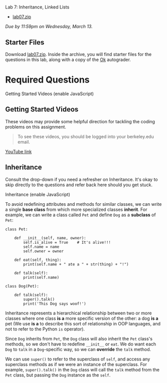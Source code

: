 

# 

Lab 7: Inheritance, Linked Lists

 * [lab07.zip](lab07.zip "lab07.zip")

*Due by 11:59pm on Wednesday, March 13.*

## Starter Files

Download [lab07.zip](lab07.zip "lab07.zip").
Inside the archive, you will find starter files for the questions in this lab,
 along with a copy of the [Ok](ok "ok") autograder.

# Required Questions

 Getting Started Videos (enable JavaScript)

## Getting Started Videos

These videos may provide some helpful direction for tackling the coding
problems on this assignment.

> To see these videos, you should be logged into your berkeley.edu email.
> 
> 

 [YouTube link](https://youtu.be/playlist?list=PLx38hZJ5RLZf149ILKTCfQ11eVDRm8KS1 "https://youtu.be/playlist?list=PLx38hZJ5RLZf149ILKTCfQ11eVDRm8KS1") 

## Inheritance

Consult the drop-down if you need a refresher on Inheritance. It's
okay to skip directly to the questions and refer back
here should you get stuck.

 Inheritance (enable JavaScript)

To avoid redefining attributes and methods for similar classes, we can write a
single **base class** from which more specialized classes **inherit**. For
example, we can write a class called `Pet` and define `Dog` as a **subclass** of
`Pet`:

```
class Pet:

    def __init__(self, name, owner):
        self.is_alive = True    # It's alive!!!
        self.name = name
        self.owner = owner

    def eat(self, thing):
        print(self.name + " ate a " + str(thing) + "!")

    def talk(self):
        print(self.name)

class Dog(Pet):

    def talk(self):
        super().talk()
        print('This Dog says woof!')
```

Inheritance represents a hierarchical relationship between two or more
classes where one class **is a** more specific version of the other:
a dog **is a** pet
(We use **is a** to describe this sort of relationship in OOP languages,
and not to refer to the Python `is` operator).

Since `Dog` inherits from `Pet`, the `Dog` class will also inherit the
`Pet` class's methods, so we don't have to redefine `__init__` or `eat`.
We do want each `Dog` to `talk` in a `Dog`-specific way,
so we can **override** the `talk` method.

We can use `super()` to refer to the superclass of `self`,
and access any superclass methods as if we were an instance of the superclass.
For example, `super().talk()` in the `Dog` class will call the `talk`
method from the `Pet` class, but passing the `Dog` instance as the `self`.

